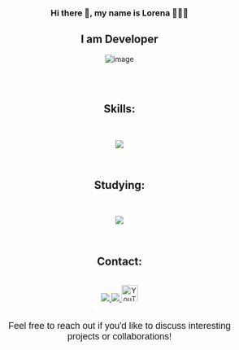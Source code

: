 <div align="center">
  <h3>Hi there 👋, my name is Lorena 👩‍💻✨</h3>
  <h2>I am Developer</h2>
  
 
  ![image](https://media.giphy.com/media/v1.Y2lkPTc5MGI3NjExYzNpM29vZGxzcW12Z2xiYWNoNTA1MXk1YmNoZHNoZ204cHJ1cWtyMyZlcD12MV9pbnRlcm5hbF9naWZfYnlfaWQmY3Q9Zw/XDd5b7NUbS1C1PMjUl/giphy-downsized.gif)

  <br>
  <br>
  <h2>Skills:</h2>
   <br>
  <p align="center">
    <a href="https://skillicons.dev">
      <img src="https://skillicons.dev/icons?i=css,js,angular,nodejs,mysql,spring,java,c"/>
    </a>
  </p>
  <br>
 
  <h2>Studying:</h2>
   <br>
   <p align="center">
    <a href="https://skillicons.dev">
      <img src="https://skillicons.dev/icons?i=c,linux"/>
    </a>
  </p>
  <br>
  <h2>Contact:</h2>
   <br>
  <a href="https://github.com/LenRiv">
    <img src="https://skillicons.dev/icons?i=github" />
  </a>
  <a href="https://www.linkedin.com/in/lorenarivasramirez-fullstackdev">
    <img src="https://skillicons.dev/icons?i=linkedin" />
  </a>
  <a href="https://www.youtube.com/@DesarrolloMouse">
    <img src="https://api.iconify.design/logos:youtube.svg" alt="YouTube" with="10" height="32" />
  </a>
  <br>
  <br>
  <p style="font-family: Arial, sans-serif; font-size: 18px;">Feel free to reach out if you'd like to discuss interesting projects or collaborations!</p>
</div>
</div>
